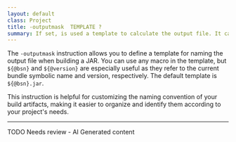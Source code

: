 ```yaml
---
layout: default
class: Project
title: -outputmask  TEMPLATE ?
summary: If set, is used a template to calculate the output file. It can use any macro but the ${@bsn} and ${@version} macros refer to the current JAR being saved. The default is bsn + ".jar".  
---
```


The `-outputmask` instruction allows you to define a template for naming the output file when building a JAR. You can use any macro in the template, but `${@bsn}` and `${@version}` are especially useful as they refer to the current bundle symbolic name and version, respectively. The default template is `${@bsn}.jar`.

This instruction is helpful for customizing the naming convention of your build artifacts, making it easier to organize and identify them according to your project's needs.


---
TODO Needs review - AI Generated content